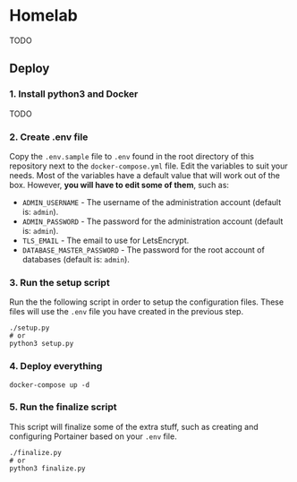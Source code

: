 # Homelab

TODO

## Deploy

### 1. Install python3 and Docker

TODO

### 2. Create .env file

Copy the `.env.sample` file to `.env` found in the root directory of this repository next to the `docker-compose.yml` file. Edit the variables to suit your needs. Most of the variables have a default value that will work out of the box. However, **you will have to edit some of them**, such as:

* `ADMIN_USERNAME` - The username of the administration account (default is: `admin`).
* `ADMIN_PASSWORD` - The password for the administration account (default is: `admin`).
* `TLS_EMAIL` - The email to use for LetsEncrypt.
* `DATABASE_MASTER_PASSWORD` - The password for the root account of databases (default is: `admin`).

### 3. Run the setup script

Run the the following script in order to setup the configuration files. These files will use the `.env` file you have created in the previous step.

```
./setup.py
# or
python3 setup.py
```

### 4. Deploy everything

```
docker-compose up -d
```

### 5. Run the finalize script

This script will finalize some of the extra stuff, such as creating and configuring Portainer based on your `.env` file.

```
./finalize.py
# or
python3 finalize.py
```
